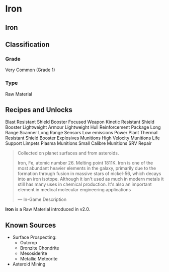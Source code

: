 # Iron
##  Iron

		

## Classification

### Grade

Very Common (Grade 1)

### Type

Raw Material

## Recipes and Unlocks

Blast Resistant Shield Booster
 Focused Weapon
 Kinetic Resistant Shield Booster
 Lightweight Armour
 Lightweight Hull Reinforcement Package
 Long Range Scanner
 Long Range Sensors
 Low emissions Power Plant
 Thermal Resistant Shield Booster
 Explosives Munitions
 High Velocity Munitions
 Life Support
 Limpets
 Plasma Munitions
 Small Calibre Munitions
 SRV Repair

> 
> 
> Collected on planet surfaces and from asteroids.
> 
> Iron, Fe, atomic number 26. Melting point 1811K. Iron is one of the most abundant heavier elements in the galaxy, primarily due to the formation through fusion in massive stars of nickel-56, which decays into an iron isotope. Although it isn't used as much in modern metals it still has many uses in chemical production. It's also an important element in medical molecular engineering applications
> 
> 
> — In-Game Description
> 

**Iron** is a Raw Material introduced in v2.0.

## Known Sources

- Surface Prospecting:
    - Outcrop
    - Bronzite Chondrite
    - Mesosiderite
    - Metallic Meteorite
- Asteroid Mining